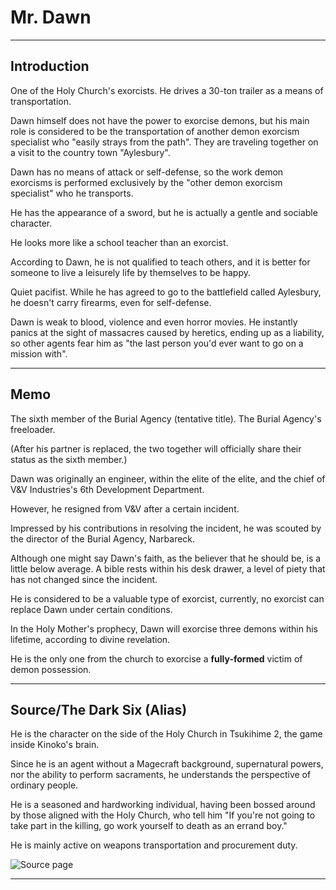 # Mr. Dawn

----

## Introduction

One of the Holy Church's exorcists. He drives a 30-ton trailer as a means of transportation.

Dawn himself does not have the power to exorcise demons, but his main role is considered to be the transportation of another demon exorcism specialist who "easily strays from the path". They are traveling together on a visit to the country town "Aylesbury".

Dawn has no means of attack or self-defense, so the work demon exorcisms is performed exclusively by the "other demon exorcism specialist" who he transports.

He has the appearance of a sword, but he is actually a gentle and sociable character.

He looks more like a school teacher than an exorcist.

According to Dawn, he is not qualified to teach others, and it is better for someone to live a leisurely life by themselves to be happy.

Quiet pacifist. While he has agreed to go to the battlefield called Aylesbury, he doesn't carry firearms, even for self-defense.

Dawn is weak to blood, violence and even horror movies. He instantly panics at the sight of massacres caused by heretics, ending up as a liability, so other agents fear him as "the last person you'd ever want to go on a mission with".

----

## Memo

The sixth member of the Burial Agency (tentative title). The Burial Agency's freeloader.

(After his partner is replaced, the two together will officially share their status as the sixth member.)

Dawn was originally an engineer, within the elite of the elite, and the chief of V&V Industries's 6th Development Department.

However, he resigned from V&V after a certain incident.

Impressed by his contributions in resolving the incident, he was scouted by the director of the Burial Agency, Narbareck.

Although one might say Dawn's faith, as the believer that he should be, is a little below average. A bible rests within his desk drawer, a level of piety that has not changed since the incident.

He is considered to be a valuable type of exorcist, currently, no exorcist can replace Dawn under certain conditions.

In the Holy Mother's prophecy, Dawn will exorcise three demons within his lifetime, according to divine revelation.

He is the only one from the church to exorcise a **fully-formed** victim of demon possession.

----

## Source/The Dark Six (Alias)

He is the character on the side of the Holy Church in Tsukihime 2, the game inside Kinoko's brain.

Since he is an agent without a Magecraft background, supernatural powers, nor the ability to perform sacraments, he understands the perspective of ordinary people.

He is a seasoned and hardworking individual, having been bossed around by those aligned with the Holy Church, who tell him "If you're not going to take part in the killing, go work yourself to death as an errand boy."

He is mainly active on weapons transportation and procurement duty.

![Source page](https://i.imgur.com/qhIpXjv.jpg)

----